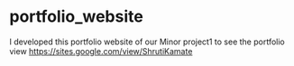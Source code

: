 # portfolio_website
I developed this portfolio website of our Minor project1 to see the portfolio view https://sites.google.com/view/ShrutiKamate
